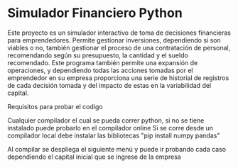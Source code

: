 # Simulador Financiero Python
Este proyecto es un simulador interactivo de toma de decisiones financieras para emprendedores. Permite gestionar inversiones, dependiendo si son viables o no, también gestionar el proceso de una contratación de personal, recomendando según su presupuesto, la cantidad y el sueldo recomendado. Este programa también permite una expansión de operaciones, y dependiendo todas las acciones tomadas por el emprendedor en su empresa proporciona una serie de historial de registros de cada decisión tomada y del impacto de estas en la variabilidad del capital.

Requisitos para probar el codigo

Cualquier compilador el cual se pueda correr python, si no se tiene instalado puede probarlo en el compilador online
Si se corre desde un compilador local debe instalar las bibliotecas 
"pip install numpy pandas"

Al compilar se despliega el siguiente menú y puede ir probando cada caso dependiendo el capital inicial que se ingrese de la empresa
 
